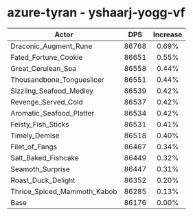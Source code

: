 # azure-tyran - yshaarj-yogg-vf
| Actor | DPS | Increase |
|---|:---:|:---:|
|Draconic_Augment_Rune|86768|0.69%|
|Fated_Fortune_Cookie|86651|0.55%|
|Great_Cerulean_Sea|86558|0.44%|
|Thousandbone_Tongueslicer|86551|0.44%|
|Sizzling_Seafood_Medley|86539|0.42%|
|Revenge_Served_Cold|86537|0.42%|
|Aromatic_Seafood_Platter|86534|0.42%|
|Feisty_Fish_Sticks|86531|0.41%|
|Timely_Demise|86518|0.40%|
|Filet_of_Fangs|86467|0.34%|
|Salt_Baked_Fishcake|86449|0.32%|
|Seamoth_Surprise|86447|0.31%|
|Roast_Duck_Delight|86352|0.20%|
|Thrice_Spiced_Mammoth_Kabob|86285|0.13%|
|Base|86176|0.00%|
